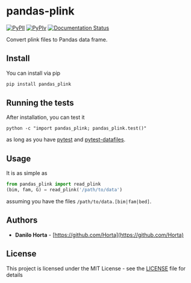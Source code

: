 # pandas-plink

[![PyPIl](https://img.shields.io/pypi/l/pandas_plink.svg?style=flat-square)](https://pypi.python.org/pypi/pandas_plink/)
[![PyPIv](https://img.shields.io/pypi/v/pandas_plink.svg?style=flat-square)](https://pypi.python.org/pypi/pandas_plink/)
[![Documentation Status](https://readthedocs.org/projects/pandas_plink/badge/?style=flat-square&version=latest)](http://pandas_plink.readthedocs.io/en/latest/?badge=latest)

<!-- [![Anaconda-Server Badge](https://anaconda.org/conda-forge/pandas_plink/badges/version.svg)](https://anaconda.org/conda-forge/pandas_plink) -->

Convert plink files to Pandas data frame.

## Install

You can install via pip
```bash
pip install pandas_plink
```

<!-- The recommended way of installing it is via
[conda](http://conda.pydata.org/docs/index.html)
```bash
conda install -c conda-forge pandas_plink
``` -->

<!-- An alternative way would be via pip
```bash
pip install pandas_plink
``` -->

## Running the tests

After installation, you can test it
```
python -c "import pandas_plink; pandas_plink.test()"
```
as long as you have [pytest](http://docs.pytest.org/en/latest/) and
[pytest-datafiles](https://pypi.python.org/pypi/pytest-datafiles).

## Usage

It is as simple as

```python
from pandas_plink import read_plink
(bim, fam, G) = read_plink('/path/to/data')
```

assuming you have the files `/path/to/data.[bim|fam|bed]`.

## Authors

* **Danilo Horta** - [https://github.com/Horta](https://github.com/Horta)

## License

This project is licensed under the MIT License - see the
[LICENSE](LICENSE) file for details
